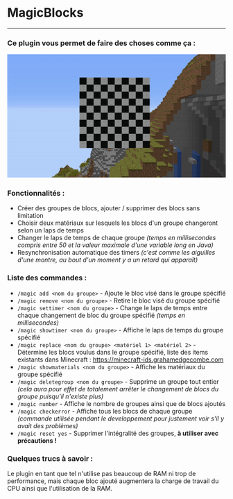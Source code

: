 # MagicBlocks
***
### Ce plugin vous permet de faire des choses comme ça :</br>
![example_1](https://github.com/tytraman/magicblocks/blob/master/example_1.gif?raw=true)</br>
### Fonctionnalités :
* Créer des groupes de blocs, ajouter / supprimer des blocs sans limitation
* Choisir deux matériaux sur lesquels les blocs d'un groupe changeront selon un laps de temps
* Changer le laps de temps de chaque groupe *(temps en millisecondes compris entre 50 et la valeur maximale d'une variable long en Java)*
* Resynchronisation automatique des timers *(c'est comme les aiguilles d'une montre, au bout d'un moment y a un retard qui apparaît)*

### Liste des commandes :
* `/magic add <nom du groupe>` - Ajoute le bloc visé dans le groupe spécifié
* `/magic remove <nom du groupe>` - Retire le bloc visé du groupe spécifié
* `/magic settimer <nom du groupe>` - Change le laps de temps entre chaque changement de bloc du groupe spécifié *(temps en millisecondes)*
* `/magic showtimer <nom du groupe>` - Affiche le laps de temps du groupe spécifié
* `/magic replace <nom du groupe> <matériel 1> <matériel 2>` - Détermine les blocs voulus dans le groupe spécifié, liste des items existants dans Minecraft : https://minecraft-ids.grahamedgecombe.com
* `/magic showmaterials <nom du groupe>` - Affiche les matériaux du groupe spécifié
* `/magic deletegroup <nom du groupe>` - Supprime un groupe tout entier *(cela aura pour effet de totalement arrêter le changement de blocs du groupe puisqu'il n'existe plus)*
* `/magic number` - Affiche le nombre de groupes ainsi que de blocs ajoutés
* `/magic checkerror` - Affiche tous les blocs de chaque groupe *(commande utilisée pendant le developpement pour justement voir s'il y avait des problèmes)*
* `/magic reset yes` - Supprimer l'intégralité des groupes, **à utiliser avec précautions !**

### Quelques trucs à savoir :
Le plugin en tant que tel n'utilise pas beaucoup de RAM ni trop de performance, mais chaque bloc ajouté augmentera la charge de travail du CPU ainsi que l'utilisation de la RAM.
